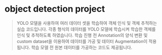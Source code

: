 # object detection project
> YOLO 모델을 사용하여 여러 데이터 셋을 학습하여 객체 인식 및 객체 추적하는 실습 코드입니다. 각종 형식의 데이터를 YOLO 모델에 학습시켜 학습한 객체를 인식 및 추적하도록 하였습니다. 학습 진행 전 Annotation의 양식 변환 및 custom dataset을 이용하여 데이터를 가공 및 데이터 Augmentation이 적용됩니다. 학습 모델 전 원본 데이터를 가공하는 코드도 제공됩니다.
